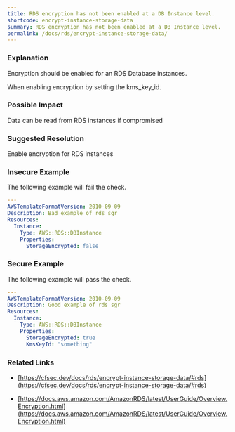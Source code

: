 ```yaml
---
title: RDS encryption has not been enabled at a DB Instance level.
shortcode: encrypt-instance-storage-data
summary: RDS encryption has not been enabled at a DB Instance level. 
permalink: /docs/rds/encrypt-instance-storage-data/
---
```


### Explanation

Encryption should be enabled for an RDS Database instances. 

When enabling encryption by setting the kms_key_id.

### Possible Impact
Data can be read from RDS instances if compromised

### Suggested Resolution
Enable encryption for RDS instances


### Insecure Example

The following example will fail the  check.

```yaml
---
AWSTemplateFormatVersion: 2010-09-09
Description: Bad example of rds sgr
Resources:
  Instance:
    Type: AWS::RDS::DBInstance
    Properties:
      StorageEncrypted: false


```



### Secure Example

The following example will pass the  check.

```yaml
---
AWSTemplateFormatVersion: 2010-09-09
Description: Good example of rds sgr
Resources:
  Instance:
    Type: AWS::RDS::DBInstance
    Properties:
      StorageEncrypted: true
      KmsKeyId: "something"


```




### Related Links


- [https://cfsec.dev/docs/rds/encrypt-instance-storage-data/#rds](https://cfsec.dev/docs/rds/encrypt-instance-storage-data/#rds)

- [https://docs.aws.amazon.com/AmazonRDS/latest/UserGuide/Overview.Encryption.html](https://docs.aws.amazon.com/AmazonRDS/latest/UserGuide/Overview.Encryption.html)


